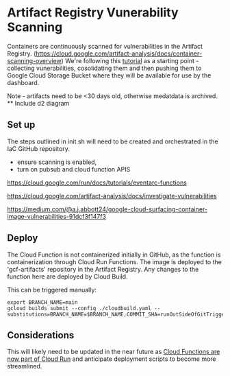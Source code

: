 # Artifact Registry Vunerability Scanning 

Containers are continuously scanned for vulnerabilities in the Artifact Registry. (https://cloud.google.com/artifact-analysis/docs/container-scanning-overview) We're following this [tutorial](https://medium.com/google-cloud/centrally-managing-artifact-registry-container-image-vulnerabilities-on-google-cloud-part-one-d86fb4791601) as a starting point - collecting vunerabilities, cosolidating them and then pushing them to Google Cloud Storage Bucket where they will be available for use by the dashboard. 

Note - artifacts need to be <30 days old, otherwise medatdata is archived. 
** Include d2 diagram 

## Set up 

The steps outlined in init.sh will need to be created and orchestrated in the IaC GitHub repository. 

- ensure scanning is enabled,
- turn on pubsub and cloud function APIS

https://cloud.google.com/run/docs/tutorials/eventarc-functions

https://cloud.google.com/artifact-analysis/docs/investigate-vulnerabilities

https://medium.com/@a.j.abbott24/google-cloud-surfacing-container-image-vulnerabilities-91dcf3f147f3


## Deploy

The Cloud Function is not containerized initially in GitHub, as the function is containerization through Cloud Run Functions.  The image is deployed to the 'gcf-artifacts' repository in the Artifact Registry. Any changes to the function here are deployed by Cloud Build.

This can be triggered manually:

```
export BRANCH_NAME=main
gcloud builds submit --config ./cloudbuild.yaml --substitutions=BRANCH_NAME=$BRANCH_NAME,COMMIT_SHA=runOutSideOfGitTrigger-$COMMIT_SHA
```

## Considerations

This will likely need to be updated in the near future as [Cloud Functions are now part of Cloud Run](https://cloud.google.com/blog/products/serverless/google-cloud-functions-is-now-cloud-run-functions?_gl=1*5tvv8f*_ga*MzIwMDg1MDAyLjE3MTQ3Njc0NzE.*_ga_WH2QY8WWF5*MTcyOTYwOTIwOC4yNTIuMS4xNzI5NjA5NDEyLjU5LjAuMA..) and anticipate deployment scripts to become more streamlined. 
